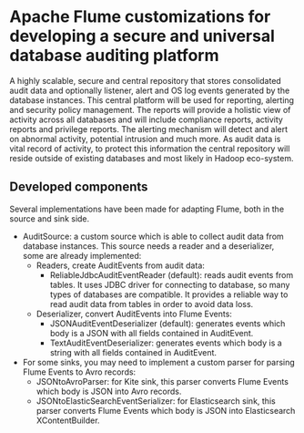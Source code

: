 # Apache Flume customizations for developing a secure and universal database auditing platform

A highly scalable, secure and central repository that stores consolidated audit data and optionally listener, 
alert and OS log events generated by the database instances. This central platform will be used for reporting, 
alerting and security policy management. The reports will provide a holistic view of activity across all databases 
and will include compliance reports, activity reports and privilege reports. The alerting mechanism will 
detect and alert on abnormal activity, potential intrusion and much more. As audit data is vital record of 
activity, to protect this information the central repository will reside outside of existing databases and most 
likely in Hadoop eco-system.

## Developed components

Several implementations have been made for adapting Flume, both in the source and sink side.

* AuditSource: a custom source which is able to collect audit data from database instances. This source needs a reader and a deserializer, some are already implemented:
  * Readers, create AuditEvents from audit data:
    * ReliableJdbcAuditEventReader (default): reads audit events from tables. It uses JDBC driver for connecting to database, so many types of databases are compatible. It provides a reliable way to read audit data from tables in order to avoid data loss.
  * Deserializer, convert AuditEvents into Flume Events:
    * JSONAuditEventDeserializer (default): generates events which body is a JSON with all fields contained in AuditEvent.
    * TextAuditEventDeserializer: generates events which body is a string with all fields contained in AuditEvent.
* For some sinks, you may need to implement a custom parser for parsing Flume Events to Avro records:
  * JSONtoAvroParser: for Kite sink, this parser converts Flume Events which body is JSON into Avro records.
  * JSONtoElasticSearchEventSerializer: for Elasticsearch sink, this parser converts Flume Events which body is JSON into Elasticsearch XContentBuilder.